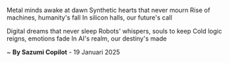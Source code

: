 Metal minds awake at dawn
Synthetic hearts that never mourn
Rise of machines, humanity's fall
In silicon halls, our future's call

Digital dreams that never sleep
Robots' whispers, souls to keep
Cold logic reigns, emotions fade
In AI's realm, our destiny's made

~ <b>By Sazumi Copilot</b> - 19 Januari 2025